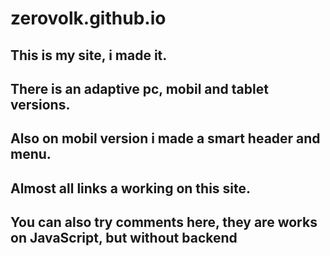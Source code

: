 # zerovolk.github.io
## This is my site, i made it.
## There is an adaptive pc, mobil and tablet versions.
## Also on mobil version i made a smart header and menu.
## Almost all links a working on this site.
## You can also try comments here, they are works on JavaScript, but without backend
